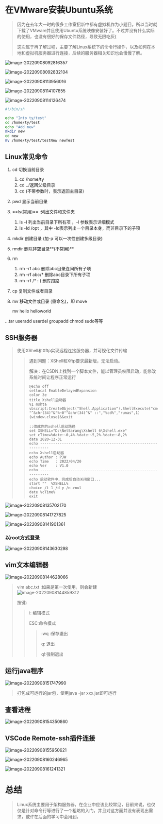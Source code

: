 # 在VMware安装Ubuntu系统

> 因为在去年大一时的很多工作室招新中都有虚拟机作为小题目，所以当时就下载了VMware并且使用Ubuntu系统映像安装好了。不过并没有什么实际的使用，也没有很好的保存文件路径，导致无限吃灰(
>
> 这次属于再了解过程，主要了解Linux系统下的命令行操作，以及如何在本地和虚拟机服务器进行连接，后续的服务器相关知识也会慢慢了解。

![image-20220908092816357](C:\Users\谭宇乔\Desktop\md\Linux.assets\image-20220908092816357.png)

![image-20220908092832104](C:\Users\谭宇乔\Desktop\md\Linux.assets\image-20220908092832104.png)

![image-20220908113956016](C:\Users\谭宇乔\Desktop\md\Linux.assets\image-20220908113956016.png)

![image-20220908114107855](C:\Users\谭宇乔\Desktop\md\Linux.assets\image-20220908114107855.png)

![image-20220908114126474](C:\Users\谭宇乔\Desktop\md\Linux.assets\image-20220908114126474.png)

```sh
#!/bin/sh

echo "Into ty/test"
cd /home/ty/test
echo "Add new"
mkdir new
cd new
mv /home/ty/test/testNew newTest 

```

## Linux常见命令

1. cd 切换当前目录 

   1. cd /home/ty 
   2. cd ../返回父级目录
   3. cd (不带参数时，表示返回主目录)

2. pwd 显示当前目录

3. ==ls(常用)== :列出文件和文件夹

   1. ls -l 列出当前目录下所有项 ，-l 参数表示详细模式
   2. ls -ld /opt ，其中 -ld表示列出一个目录本身，而非目录下的子项

4. mkdir 创建目录 (加-p 可以一次性创建多级目录)

5. rmdir 删除非空目录**(不常用)**

6. rm 

   1. rm -rf abc 删除abc目录连同所有子项
   2. rm -rf abc/* 删除abc目录下所有子项
   3. rm -rf /*  : ) 删库跑路

7. cp 复制文件或者目录

8. mv 移动文件或目录 (重命名)，即 move 

   mv hello helloworld

...tar useradd userdel groupadd chmod sudo等等

## SSH服务器

> 使用XShell和Xftp实现远程连接服务器，并可视化文件传输
>
> > 遇到问题：XShell和Xftp要求最新版，无法启动。
> >
> > 解决：在CSDN上找到一个脚本文件，能以管理员权限启动，能修改系统时间让程序正常运行
> >
> > ````shell
> > @echo off
> > setlocal EnableDelayedExpansion
> > color 3e
> > title Xshell启动器
> > %1 mshta vbscript:CreateObject("Shell.Application").ShellExecute("cmd.exe","/c "^&chr(34)^&"%~0"^&chr(34)^&" ::","%cd%","runas",1)(window.close)&&exit
> > 
> > ::改成你的xshell启动路径
> > set XSHELL="D:\NetSarang\Xshell 6\Xshell.exe"
> > set cTime=%date:~0,4%-%date:~5,2%-%date:~8,2%
> > date 2020-12-31
> > echo ---------------------------------------------------------------
> > echo Xshell启动器
> > echo Author	: PJW
> > echo Time	: 2022/04/20
> > echo Ver	: V1.0
> > echo ---------------------------------------------------------------
> > echo 启动软件中，完成后自动关闭窗口...
> > start ""  %XSHELL%
> > choice /t 1 /d y /n >nul
> > date %cTime%
> > exit
> > 
> > ````

![image-20220908135702170](C:\Users\谭宇乔\Desktop\md\Linux.assets\image-20220908135702170.png)

![image-20220908141727825](C:\Users\谭宇乔\Desktop\md\Linux.assets\image-20220908141727825.png)

![image-20220908141901361](C:\Users\谭宇乔\Desktop\md\Linux.assets\image-20220908141901361.png)

### 以root方式登录

![image-20220908143630298](C:\Users\谭宇乔\Desktop\md\Linux.assets\image-20220908143630298.png)

## vim文本编辑器

![image-20220908144628066](C:\Users\谭宇乔\Desktop\md\Linux.assets\image-20220908144628066.png)

> vim abc.txt :如果是第一次使用，则会新建![image-20220908144859312](C:\Users\谭宇乔\Desktop\md\Linux.assets\image-20220908144859312.png)
>
> 按键:
>
> > i: 编辑模式
> >
> > ESC:命令模式
> >
> > > :wq :保存退出
> > >
> > > q: 退出
> > >
> > > q!:强制退出

## 运行java程序

![image-20220908151747990](C:\Users\谭宇乔\Desktop\md\Linux.assets\image-20220908151747990.png)

> 打包成可运行的jar包，使用java -jar xxx.jar即可运行

## 查看进程

![image-20220908154350860](C:\Users\谭宇乔\Desktop\md\Linux.assets\image-20220908154350860.png)

## VSCode Remote-ssh插件连接

![image-20220908155950621](C:\Users\谭宇乔\Desktop\md\Linux.assets\image-20220908155950621.png)

![image-20220908160246965](C:\Users\谭宇乔\Desktop\md\Linux.assets\image-20220908160246965.png)

![image-20220908161241321](C:\Users\谭宇乔\Desktop\md\Linux.assets\image-20220908161241321.png)

# 总结

> Linux系统主要用于架构服务器，在企业中应该比较常见，目前来说，也仅仅是针对命令行等进行了一个粗略的入门，并且对这方面并没有表现出需求，或许在后面的学习中会用到。


